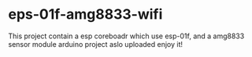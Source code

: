 # eps-01f-amg8833-wifi
This project contain a esp coreboadr which use esp-01f, and a amg8833 sensor module
arduino project aslo uploaded
enjoy it!
